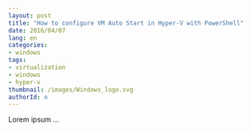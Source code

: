 ```yaml
---
layout: post
title: "How to configure VM Auto Start in Hyper-V with PowerShell"
date: 2016/04/07
lang: en
categories:
- windows
tags:
- virtualization
- windows
- hyper-v
thumbnail: /images/Windows_logo.svg
authorId: n
---
```

Lorem ipsum ...
